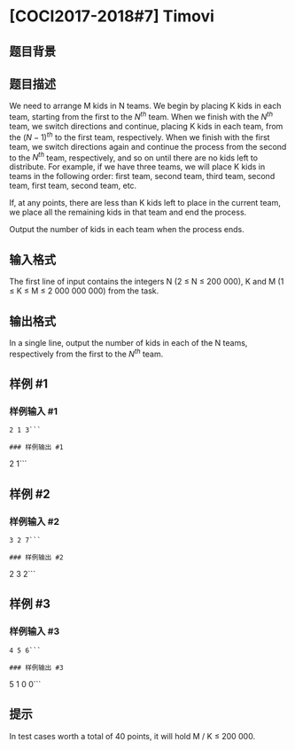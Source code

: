 # [COCI2017-2018#7] Timovi

## 题目背景



## 题目描述

We need to arrange M kids in N teams. We begin by placing K kids in each team, starting
from the first to the $N^{th}$
team. When we finish with the $N^{th}$
team, we switch directions and
continue, placing K kids in each team, from the $(N-1)^{th}$
to the first team, respectively. When
we finish with the first team, we switch directions again and continue the process from the
second to the $N^{th}$
team, respectively, and so on until there are no kids left to distribute. For
example, if we have three teams, we will place K kids in teams in the following order: first
team, second team, third team, second team, first team, second team, etc.

If, at any points, there are less than K kids left to place in the current team, we place all the
remaining kids in that team and end the process.

Output the number of kids in each team when the process ends.

## 输入格式

The first line of input contains the integers N (2 ≤ N ≤ 200 000), K and M
(1 ≤ K ≤ M ≤ 2 000 000 000) from the task.

## 输出格式

In a single line, output the number of kids in each of the N teams, respectively from the first
to the $N^{th}$
team.

## 样例 #1

### 样例输入 #1
```
2 1 3```

### 样例输出 #1

```
2 1```

## 样例 #2

### 样例输入 #2
```
3 2 7```

### 样例输出 #2

```
2 3 2```

## 样例 #3

### 样例输入 #3
```
4 5 6```

### 样例输出 #3

```
5 1 0 0```

## 提示

In test cases worth a total of 40 points, it will hold M / K ≤ 200 000.

